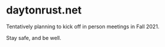 # daytonrust.net

Tentatively planning to kick off in person meetings in Fall 2021.

Stay safe, and be well.



